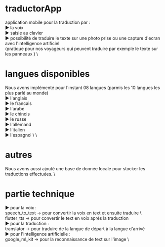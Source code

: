 # traductorApp

application mobile pour la traduction par : \
► la voix \
► saisie au clavier \
► possibilité de traduire le texte sur une photo prise ou une capture d'ecran avec l'intelligence artificiel  \
(pratique pour nos voyageurs qui peuvent traduire par exemple le texte sur les panneaux )  \

# langues disponibles

Nous avons implémenté pour l'instant 08 langues (parmis les 10 langues les plus parlé au monde)  \
► l'anglais  \
► le francais  \
► l'arabe  \
► le chinois  \
► le russe  \
► l'allemand  \
► l'italien \
► l'espagnol \ \

# autres

Nous avons aussi ajouté une base de donnée locale pour stocker les traductions effectuées. \

# partie technique

► pour la voix :  \
  speech_to_text -> pour convertir la voix en text et ensuite traduire \ \
  flutter_tts -> pour convertir le text en voix après la traduction \
► pour la traduction :  \
  translator -> pour traduire de la langue de départ à la langue d'arrivé \
► pour l'intelligence artificielle : \
  google_ml_kit -> pour la reconnaissance de text sur l'image \

